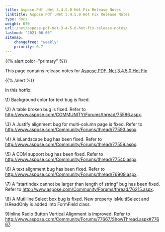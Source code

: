 ```yaml
---
title: Aspose.Pdf .Net 3.4.5.0 Hot Fix Release Notes
linktitle: Aspose.Pdf .Net 3.4.5.0 Hot Fix Release Notes
type: docs
weight: 670
url: /net/aspose-pdf-net-3-4-5-0-hot-fix-release-notes/
lastmod: "2021-06-05"
sitemap:
    changefreq: "weekly"
    priority: 0.7
---
```


{{% alert color="primary" %}}

This page contains release notes for [Aspose.PDF .Net 3.4.5.0 Hot Fix](http://www.aspose.com/downloads/pdf/net/new-releases/aspose.pdf-.net-3.4.5.0-hot-fix/)

{{% /alert %}}

In this hotfix:

\1) Background color for text bug is fixed.

\2) A table broken bug is fixed. Refer to <http://www.aspose.com/COMMUNITY/Forums/thread/75586.aspx>.

\3) A Justify alignment bug for multi-column page is fixed. Refer to <http://www.aspose.com/Community/Forums/thread/77593.aspx>.

\4) A IsLandscape bug has been fixed. Refer to <http://www.aspose.com/Community/Forums/thread/77559.aspx>.

\5) A COM support bug has been fixed. Refer to <http://www.aspose.com/Community/Forums/thread/77540.aspx>.

\6) A text alignment bug has been fixed. Refer to <http://www.aspose.com/Community/Forums/thread/76909.aspx>.

\7) A “startIndex cannot be larger than length of string” bug has been fixed. Refer to <http://www.aspose.com/Community/Forums/thread/76215.aspx>.

\8) A Mutliline Select box bug is fixed. New property IsMultiSelect and IsReadOnly is added into FormField class.

9)Inline Radio Button Vertical Alignment is improved. Refer to <http://www.aspose.com/Community/Forums/77667/ShowThread.aspx#77667>.


